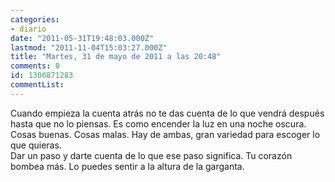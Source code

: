 ```yaml
---
categories:
- diario
date: "2011-05-31T19:48:03.000Z"
lastmod: "2011-11-04T15:03:27.000Z"
title: "Martes, 31 de mayo de 2011 a las 20:48"
comments: 0
id: 1306871283
commentList:
---
```


Cuando empieza la cuenta atrás no te das cuenta de lo que vendrá después hasta que no lo piensas. Es como encender la luz en una noche oscura. Cosas buenas. Cosas malas. Hay de ambas, gran variedad para escoger lo que quieras.  
Dar un paso y darte cuenta de lo que ese paso significa.  Tu corazón bombea más. Lo puedes sentir a la altura de la garganta.